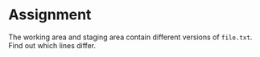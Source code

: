 # Assignment

The working area and staging area contain different versions of `file.txt`.
Find out which lines differ.
